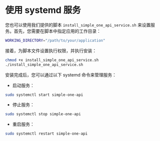 # 使用 systemd 服务

您也可以使用我们提供的脚本 `install_simple_one_api_service.sh` 来设置服务。首先，您需要在脚本中指定应用的工作目录：
```bash
WORKING_DIRECTORY="/path/to/your/application"
```
接着，为脚本文件设置执行权限，并执行安装：
```bash
chmod +x install_simple_one_api_service.sh
./install_simple_one_api_service.sh
```
安装完成后，您可以通过以下 systemd 命令来管理服务：
- 启动服务：
```bash
sudo systemctl start simple-one-api
```
- 停止服务：
```bash
sudo systemctl stop simple-one-api
```
- 重启服务：
```bash
sudo systemctl restart simple-one-api
```